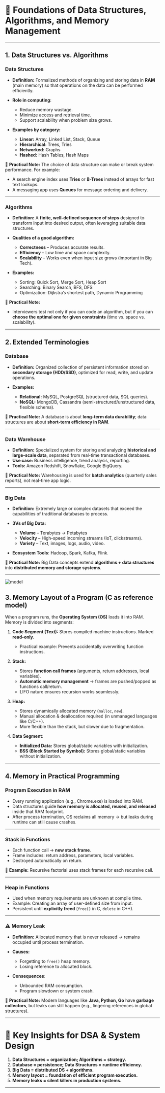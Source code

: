 # 📘 Foundations of Data Structures, Algorithms, and Memory Management

---

## 1. Data Structures vs. Algorithms

### **Data Structures**

* **Definition:** Formalized methods of organizing and storing data in **RAM** (main memory) so that operations on the data can be performed efficiently.

* **Role in computing:**

  * Reduce memory wastage.
  * Minimize access and retrieval time.
  * Support scalability when problem size grows.

* **Examples by category:**

  * **Linear:** Array, Linked List, Stack, Queue
  * **Hierarchical:** Trees, Tries
  * **Networked:** Graphs
  * **Hashed:** Hash Tables, Hash Maps

🔹 **Practical Note:** The choice of data structure can make or break system performance. For example:

* A search engine index uses **Tries** or **B-Trees** instead of arrays for fast text lookups.
* A messaging app uses **Queues** for message ordering and delivery.

---

### **Algorithms**

* **Definition:** A **finite, well-defined sequence of steps** designed to transform input into desired output, often leveraging suitable data structures.

* **Qualities of a good algorithm:**

  * **Correctness** – Produces accurate results.
  * **Efficiency** – Low time and space complexity.
  * **Scalability** – Works even when input size grows (important in Big Tech).

* **Examples:**

  * Sorting: Quick Sort, Merge Sort, Heap Sort
  * Searching: Binary Search, BFS, DFS
  * Optimization: Dijkstra’s shortest path, Dynamic Programming

🔹 **Practical Note:**

* Interviewers test not only if you can code an algorithm, but if you can **choose the optimal one for given constraints** (time vs. space vs. scalability).

---

## 2. Extended Terminologies

### **Database**

* **Definition:** Organized collection of persistent information stored on **secondary storage (HDD/SSD)**, optimized for read, write, and update operations.
* **Examples:**

  * **Relational:** MySQL, PostgreSQL (structured data, SQL queries).
  * **NoSQL:** MongoDB, Cassandra (semi-structured/unstructured data, flexible schema).

🔹 **Practical Note:**
A database is about **long-term data durability**; data structures are about **short-term efficiency in RAM**.

---

### **Data Warehouse**

* **Definition:** Specialized system for storing and analyzing **historical and large-scale data**, separated from real-time transactional databases.
* **Use case:** Business intelligence, trend analysis, reporting.
* **Tools:** Amazon Redshift, Snowflake, Google BigQuery.

🔹 **Practical Note:**
Warehousing is used for **batch analytics** (quarterly sales reports), not real-time app logic.

---

### **Big Data**

* **Definition:** Extremely large or complex datasets that exceed the capabilities of traditional databases to process.

* **3Vs of Big Data:**

  * **Volume** – Terabytes → Petabytes
  * **Velocity** – High-speed incoming streams (IoT, clickstreams).
  * **Variety** – Text, images, logs, audio, video.

* **Ecosystem Tools:** Hadoop, Spark, Kafka, Flink.

🔹 **Practical Note:**
Big Data concepts extend **algorithms + data structures** into **distributed memory and storage systems**.

---

![model](https://github.com/user-attachments/assets/a75a04b8-a3ed-4abf-8b72-dfe2e307c43d)

## 3. Memory Layout of a Program (C as reference model)

When a program runs, the **Operating System (OS)** loads it into RAM. Memory is divided into segments:

1. **Code Segment (Text):** Stores compiled machine instructions. Marked **read-only**.

   * Practical example: Prevents accidentally overwriting function instructions.

2. **Stack:**

   * Stores **function call frames** (arguments, return addresses, local variables).
   * **Automatic memory management** → frames are pushed/popped as functions call/return.
   * LIFO nature ensures recursion works seamlessly.

3. **Heap:**

   * Stores dynamically allocated memory (`malloc`, `new`).
   * Manual allocation & deallocation required (in unmanaged languages like C/C++).
   * More flexible than the stack, but slower due to fragmentation.

4. **Data Segment:**

   * **Initialized Data:** Stores global/static variables with initialization.
   * **BSS (Block Started by Symbol):** Stores global/static variables without initialization.

---

## 4. Memory in Practical Programming

### **Program Execution in RAM**

* Every running application (e.g., Chrome.exe) is loaded into RAM.
* Data structures guide **how memory is allocated, reused, and released** inside that RAM footprint.
* After process termination, OS reclaims all memory → but leaks during runtime can still cause crashes.

---

### **Stack in Functions**

* Each function call → **new stack frame**.
* Frame includes: return address, parameters, local variables.
* Destroyed automatically on return.

🔹 **Example:** Recursive factorial uses stack frames for each recursive call.

---

### **Heap in Functions**

* Used when memory requirements are unknown at compile time.
* Example: Creating an array of user-defined size from input.
* Persistent until **explicitly freed** (`free()` in C, `delete` in C++).

---

### ⚠️ **Memory Leak**

* **Definition:** Allocated memory that is never released → remains occupied until process termination.
* **Causes:**

  * Forgetting to `free()` heap memory.
  * Losing reference to allocated block.
* **Consequences:**

  * Unbounded RAM consumption.
  * Program slowdown or system crash.

🔹 **Practical Note:**
Modern languages like **Java, Python, Go** have **garbage collectors**, but leaks can still happen (e.g., lingering references in global structures).

---

# 🔑 Key Insights for DSA & System Design

1. **Data Structures = organization; Algorithms = strategy.**
2. **Database = persistence; Data Structures = runtime efficiency.**
3. **Big Data = distributed DS + algorithms.**
4. **Memory layout = foundation of efficient program execution.**
5. **Memory leaks = silent killers in production systems.**

---


